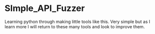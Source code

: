 # SImple_API_Fuzzer

Learning python through making little tools like this. Very simple but as I learn more I will return to these many tools and look to improve them. 
